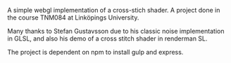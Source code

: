 A simple webgl implementation of a cross-stich shader. A project done in the course TNM084 at Linköpings University.

Many thanks to Stefan Gustavsson due to his classic noise implementation in GLSL, and also his demo of a cross stitch shader in renderman SL.

The project is dependent on npm to install gulp and express.